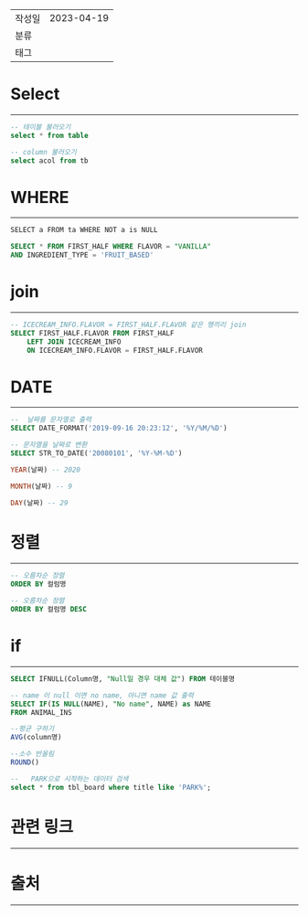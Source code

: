 |                 |                         |
|:----------------|:------------------------|
|   작성일           |   2023-04-19   |
|     분류          |                         |
| 태그              ||  


# Select
---
```sql
-- 테이블 불러오기
select * from table

-- column 불러오기
select acol from tb
```

# WHERE
---
```sql
SELECT a FROM ta WHERE NOT a is NULL

SELECT * FROM FIRST_HALF WHERE FLAVOR = "VANILLA"
AND INGREDIENT_TYPE = 'FRUIT_BASED'
```

# join
---
```sql
-- ICECREAM_INFO.FLAVOR = FIRST_HALF.FLAVOR 같은 행끼리 join
SELECT FIRST_HALF.FLAVOR FROM FIRST_HALF 
    LEFT JOIN ICECREAM_INFO
    ON ICECREAM_INFO.FLAVOR = FIRST_HALF.FLAVOR
```


# DATE
---
```sql
--  날짜를 문자열로 출력
SELECT DATE_FORMAT('2019-09-16 20:23:12', '%Y/%M/%D')  

-- 문자열을 날짜로 변환
SELECT STR_TO_DATE('20080101', '%Y-%M-%D')  

YEAR(날짜) -- 2020

MONTH(날짜) -- 9

DAY(날짜) -- 29
```

# 정렬
---
```sql
-- 오름차순 정렬
ORDER BY 컬럼명

-- 오름차순 정렬
ORDER BY 컬럼명 DESC
```

# if
---
```sql
SELECT IFNULL(Column명, "Null일 경우 대체 값") FROM 테이블명

-- name 이 null 이면 no name, 아니면 name 값 출력
SELECT IF(IS NULL(NAME), "No name", NAME) as NAME
FROM ANIMAL_INS
```


```sql
--평균 구하기
AVG(column명)

--소수 반올림
ROUND()

--   PARK으로 시작하는 데이터 검색
select * from tbl_board where title like 'PARK%';
```

# 관련 링크
---


# 출처
---